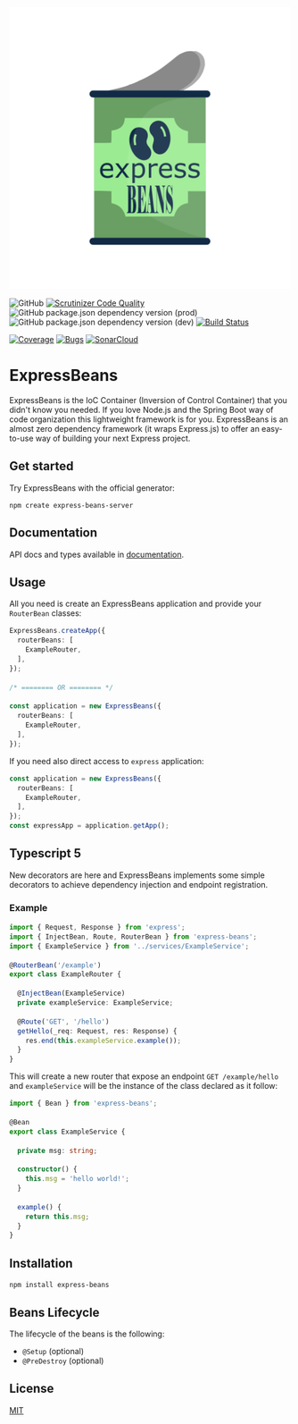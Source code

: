 <p align="center">
  <img src="assets/logo.svg" alt="">
</p>

![GitHub](https://img.shields.io/github/license/spaghiajoeojo/express-beans)
[![Scrutinizer Code Quality](https://scrutinizer-ci.com/g/spaghiajoeojo/express-beans/badges/quality-score.png?b=main)](https://scrutinizer-ci.com/g/spaghiajoeojo/express-beans/?branch=main)
![GitHub package.json dependency version (prod)](https://img.shields.io/github/package-json/dependency-version/spaghiajoeojo/express-beans/express)
![GitHub package.json dependency version (dev)](https://img.shields.io/github/package-json/dependency-version/spaghiajoeojo/express-beans/dev/typescript)
[![Build Status](https://scrutinizer-ci.com/g/spaghiajoeojo/express-beans/badges/build.png?b=main)](https://scrutinizer-ci.com/g/spaghiajoeojo/express-beans/build-status/main)

[![Coverage](https://sonarcloud.io/api/project_badges/measure?project=express-beans&metric=coverage)](https://sonarcloud.io/summary/new_code?id=express-beans)
[![Bugs](https://sonarcloud.io/api/project_badges/measure?project=express-beans&metric=bugs)](https://sonarcloud.io/summary/new_code?id=express-beans)
[![SonarCloud](https://sonarcloud.io/images/project_badges/sonarcloud-orange.svg)](https://sonarcloud.io/summary/new_code?id=express-beans)

# ExpressBeans
ExpressBeans is the IoC Container (Inversion of Control Container) that you didn't know you needed.
If you love Node.js and the Spring Boot way of code organization this lightweight framework is for you.
ExpressBeans is an almost zero dependency framework (it wraps Express.js) to offer an easy-to-use way of building your next Express project.

## Get started
Try ExpressBeans with the official generator:
```console
npm create express-beans-server
```

## Documentation
API docs and types available in [documentation](https://spaghiajoeojo.github.io/express-beans/).

## Usage
All you need is create an ExpressBeans application and provide your `RouterBean` classes:
```ts
ExpressBeans.createApp({
  routerBeans: [
    ExampleRouter,
  ],
});

/* ======== OR ======== */

const application = new ExpressBeans({
  routerBeans: [
    ExampleRouter,
  ],
});
```

If you need also direct access to `express` application:
```ts
const application = new ExpressBeans({
  routerBeans: [
    ExampleRouter,
  ],
});
const expressApp = application.getApp();
```

## Typescript 5
New decorators are here and ExpressBeans implements some simple decorators to achieve dependency injection and endpoint registration.

### Example

```ts
import { Request, Response } from 'express';
import { InjectBean, Route, RouterBean } from 'express-beans';
import { ExampleService } from '../services/ExampleService';

@RouterBean('/example')
export class ExampleRouter {

  @InjectBean(ExampleService)
  private exampleService: ExampleService;

  @Route('GET', '/hello')
  getHello(_req: Request, res: Response) {
    res.end(this.exampleService.example());
  }
}
```
This will create a new router that expose an endpoint `GET /example/hello` and
`exampleService` will be the instance of the class declared as it follow:
```ts
import { Bean } from 'express-beans';

@Bean
export class ExampleService {

  private msg: string;

  constructor() {
    this.msg = 'hello world!';
  }

  example() {
    return this.msg;
  }
}
```
## Installation

```console
npm install express-beans
```
 
## Beans Lifecycle

The lifecycle of the beans is the following:

- `@Setup` (optional)
- `@PreDestroy` (optional)

## License
[MIT](https://github.com/spaghiajoeojo/express-beans/blob/main/LICENSE.md)
